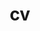 ---
page_id: cv
layout: cv
permalink: /cv/
title: cv
nav: true
nav_order: 5
cv_pdf: CV_Elvis.pdf # tu peux aussi utiliser des liens externes ici
description: Une version mise à jour de mon CV
toc:
  sidebar: left
---